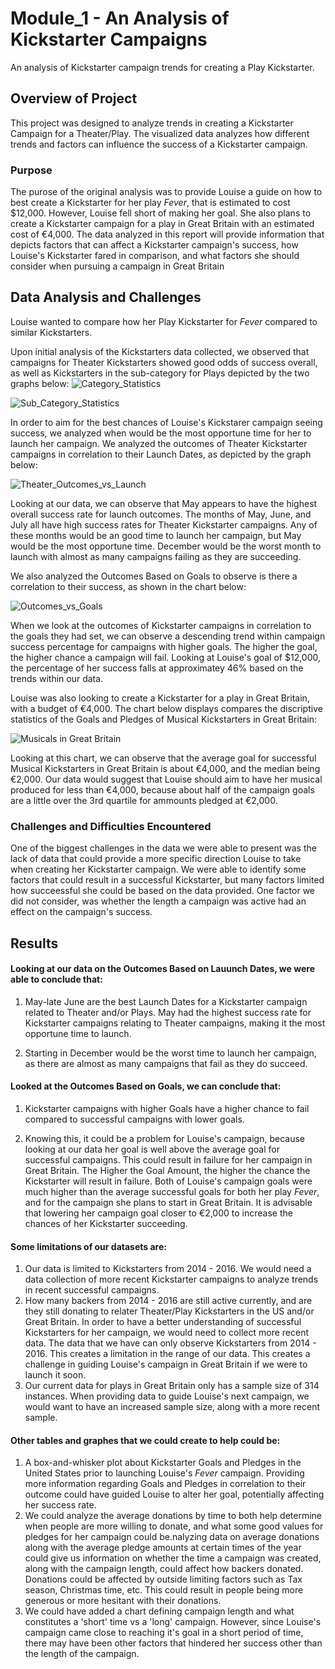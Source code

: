 # Module_1 - An Analysis of Kickstarter Campaigns
An analysis of Kickstarter campaign trends for creating a Play Kickstarter.

## Overview of Project
This project was designed to analyze trends in creating a Kickstarter Campaign for a Theater/Play. The visualized data analyzes how different trends and factors can influence the success of a Kickstarter campaign. 

### Purpose
The purose of the original analysis was to provide Louise a guide on how to best create a Kickstarter for her play _Fever_, that is estimated to cost $12,000. However, Louise fell short of making her goal. She also plans to create a Kickstarter campaign for a play in Great Britain with an estimated cost of €4,000. The data analyzed in this report will provide information that depicts factors that can affect a Kickstarter campaign's success, how Louise's Kickstarter fared in comparison, and what factors she should consider when pursuing a campaign in Great Britain

## Data Analysis and Challenges
Louise wanted to compare how her Play Kickstarter for _Fever_ compared to similar Kickstarters. 

Upon initial analysis of the Kickstarters data collected, we observed that campaigns for Theater Kickstarters showed good odds of success overall, as well as Kickstarters in the sub-category for Plays depicted by the two graphs below:
![Category_Statistics](https://user-images.githubusercontent.com/84881187/121796085-660c5b80-cbe4-11eb-94fd-c44f70c56ee1.png)

![Sub_Category_Statistics](https://user-images.githubusercontent.com/84881187/121794602-a3b6b780-cbd7-11eb-8e4a-e0ca2f354c6d.png)

In order to aim for the best chances of Louise's Kickstarer campaign seeing success, we analyzed when would be the most opportune time for her to launch her campaign. We analyzed the outcomes of Theater Kickstarter campaigns in correlation to their Launch Dates, as depicted by the graph below:

![Theater_Outcomes_vs_Launch](https://user-images.githubusercontent.com/84881187/121792909-6f87ca80-cbc8-11eb-8021-5388f5eb52da.png)

Looking at our data, we can observe that May appears to have the highest overall success rate for launch outcomes.
The months of May, June, and July all have high success rates for Theater Kickstarter campaigns. Any of these months would be an good time to launch her campaign, but May would be the most opportune time. December would be the worst month to launch with almost as many campaigns failing as they are succeeding.

We also analyzed the Outcomes Based on Goals to observe is there a correlation to their success, as shown in the chart below:

![Outcomes_vs_Goals](https://user-images.githubusercontent.com/84881187/121792910-7282bb00-cbc8-11eb-9c3e-527593a34696.png)

When we look at the outcomes of Kickstarter campaigns in correlation to the goals they had set, we can observe a descending trend within campaign success percentage for campaigns with higher goals. The higher the goal, the higher chance a campaign will fail. Looking at Louise's goal of $12,000, the percentage of her success falls at approximatey 46% based on the trends within our data. 

Louise was also looking to create a Kickstarter for a play in Great Britain, with a budget of €4,000. The chart below displays compares the discriptive statistics of the Goals and Pledges of Musical Kickstarters in Great Britain: 

![Musicals in Great Britain](https://user-images.githubusercontent.com/84881187/121795104-7966f900-cbdb-11eb-83c4-f2eb95cb045c.png)

Looking at this chart, we can observe that the average goal for successful Musical Kickstarters in Great Britain is about €4,000, and the median being €2,000. Our data would suggest that Louise should aim to have her musical produced for less than €4,000, because about half of the campaign goals are a little over the 3rd quartile for ammounts pledged at €2,000. 


### Challenges and Difficulties Encountered

One of the biggest challenges in the data we were able to present was the lack of data that could provide a more specific direction Louise to take when creating her Kickstarter campaign. We were able to identify some factors that could result in a successful Kickstarter, but many factors limited how succeessful she could be based on the data provided. One factor we did not consider, was whether the length a campaign was active had an effect on the campaign's success. 


## Results


#### Looking at our data on the Outcomes Based on Lauunch Dates, we were able to conclude that:

1. May-late June are the best Launch Dates for a Kickstarter campaign related to Theater and/or Plays. May had the highest success rate for Kickstarter campaigns relating to Theater campaigns, making it the most opportune time to launch.

2. Starting in December would be the worst time to launch her campaign, as there are almost as many campaigns that fail as they do succeed. 


#### Looked at the Outcomes Based on Goals, we can conclude that:
1. Kickstarter campaigns with higher Goals have a higher chance to fail compared to successful campaigns with lower goals.

2. Knowing this, it could be a problem for Louise's campaign, because looking at our data her goal is well above the average goal for successful campaigns. This could result in failure for her campaign in Great Britain. The Higher the Goal Amount, the higher the chance the Kickstarter will result in failure. Both of Louise's campaign goals were much higher than the average successful goals for both her play _Fever_, and for the campaign she plans to start in Great Britain. It is advisable that lowering her campaign goal closer to €2,000 to increase the chances of her Kickstarter succeeding. 


#### Some limitations of our datasets are:

1. Our data is limited to Kickstarters from 2014 - 2016. We would need a data collection of more recent Kickstarter campaigns to analyze trends in recent successful campaigns.
2. How many backers from 2014 - 2016 are still active currently, and are they still donating to relater Theater/Play Kickstarters in the US and/or Great Britain. In order to have a better understanding of successful Kickstarters for her campaign, we would need to collect more recent data. The data that we have can only observe Kickstarters from 2014 - 2016. This creates a limitation in the range of our data.  This creates a challenge in guiding Louise's campaign in Great Britain if we were to launch it soon.
3. Our current data for plays in Great Britain only has a sample size of 314 instances. When providing data to guide Louise's next campaign, we would want to have an increased sample size, along with a more recent sample.

#### Other tables and graphes that we could create to help could be:
1. A box-and-whisker plot about Kickstarter Goals and Pledges in the United States prior to launching Louise's _Fever_ campaign. Providing more information regarding Goals and Pledges in correlation to their outcome could have guided Louise to alter her goal, potentially affecting her success rate.
2. We could analyze the average donations by time to both help determine when people are more willing to donate, and what some good values for pledges for her campaign could be.nalyzing data on average donations along with the average pledge amounts at certain times of the year could give us information on whether the time a campaign was created, along with the campaign length, could affect how backers donated. Donations could be affected by outside limiting factors such as Tax season, Christmas time, etc. This could result in people being more generous or more hesitant with their donations. 
3. We could have added a chart defining campaign length and what constitutes a 'short' time vs a 'long' campaign. However, since Louise's campaign came close to reaching it's goal in a short period of time, there may have been other factors that hindered her success other than the length of the campaign. 

